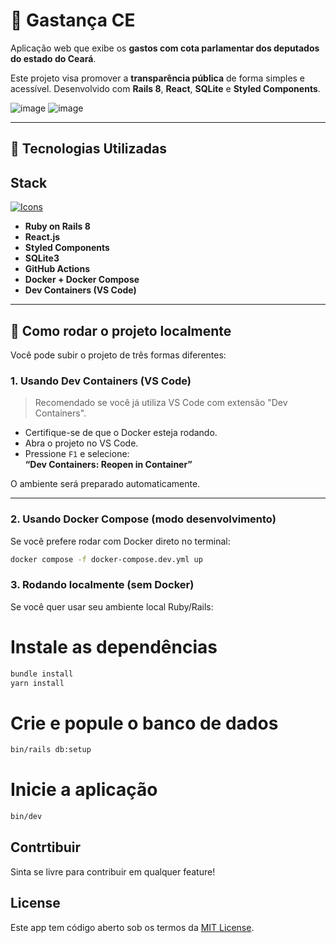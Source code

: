 # 💸 Gastança CE

Aplicação web que exibe os **gastos com cota parlamentar dos deputados do estado do Ceará**.

Este projeto visa promover a **transparência pública** de forma simples e acessível. Desenvolvido com **Rails 8**, **React**, **SQLite** e **Styled Components**.

![image](https://github.com/user-attachments/assets/82017e34-1ed7-4a4e-8fe8-fc5a011d028f)
![image](https://github.com/user-attachments/assets/80f08a40-ad13-40ee-a499-06ad4fd023c4)

---

## 🚀 Tecnologias Utilizadas

## Stack

[![Icons](https://skillicons.dev/icons?i=ruby,rails,react,styledcomponents,sqlite,githubactions,docker,vscode)](https://skillicons.dev)

- **Ruby on Rails 8**
- **React.js**
- **Styled Components**
- **SQLite3**
- **GitHub Actions**
- **Docker + Docker Compose**
- **Dev Containers (VS Code)**

---

## 🔧 Como rodar o projeto localmente

Você pode subir o projeto de três formas diferentes:

### 1. Usando Dev Containers (VS Code)

> Recomendado se você já utiliza VS Code com extensão "Dev Containers".

- Certifique-se de que o Docker esteja rodando.
- Abra o projeto no VS Code.
- Pressione `F1` e selecione:  
  **“Dev Containers: Reopen in Container”**

O ambiente será preparado automaticamente.

---

### 2. Usando Docker Compose (modo desenvolvimento)

Se você prefere rodar com Docker direto no terminal:

```bash
docker compose -f docker-compose.dev.yml up
```

### 3. Rodando localmente (sem Docker)
Se você quer usar seu ambiente local Ruby/Rails:

# Instale as dependências
```bash
bundle install
yarn install
```

# Crie e popule o banco de dados
```bash
bin/rails db:setup
```

# Inicie a aplicação
```bash
bin/dev
```

## Contrtibuir

Sinta se livre para contribuir em qualquer feature!

## License

Este app tem código aberto sob os termos da [MIT License](https://opensource.org/licenses/MIT).
